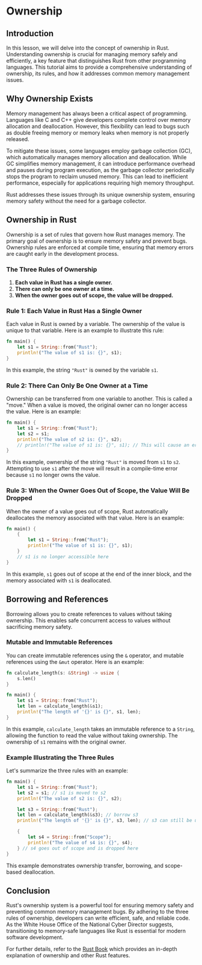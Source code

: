 # Ownership

## Introduction

In this lesson, we will delve into the concept of ownership in Rust. Understanding ownership is crucial for managing memory safely and efficiently, a key feature that distinguishes Rust from other programming languages. This tutorial aims to provide a comprehensive understanding of ownership, its rules, and how it addresses common memory management issues.

## Why Ownership Exists

Memory management has always been a critical aspect of programming. Languages like C and C++ give developers complete control over memory allocation and deallocation. However, this flexibility can lead to bugs such as double freeing memory or memory leaks when memory is not properly released. 

To mitigate these issues, some languages employ garbage collection (GC), which automatically manages memory allocation and deallocation. While GC simplifies memory management, it can introduce performance overhead and pauses during program execution, as the garbage collector periodically stops the program to reclaim unused memory. This can lead to inefficient performance, especially for applications requiring high memory throughput.

Rust addresses these issues through its unique ownership system, ensuring memory safety without the need for a garbage collector.

## Ownership in Rust

Ownership is a set of rules that govern how Rust manages memory. The primary goal of ownership is to ensure memory safety and prevent bugs. Ownership rules are enforced at compile time, ensuring that memory errors are caught early in the development process.

### The Three Rules of Ownership

1. **Each value in Rust has a single owner.**
2. **There can only be one owner at a time.**
3. **When the owner goes out of scope, the value will be dropped.**

### Rule 1: Each Value in Rust Has a Single Owner

Each value in Rust is owned by a variable. The ownership of the value is unique to that variable. Here is an example to illustrate this rule:

```rust
fn main() {
    let s1 = String::from("Rust");
    println!("The value of s1 is: {}", s1);
}
```

In this example, the string `"Rust"` is owned by the variable `s1`.

### Rule 2: There Can Only Be One Owner at a Time

Ownership can be transferred from one variable to another. This is called a "move." When a value is moved, the original owner can no longer access the value. Here is an example:

```rust
fn main() {
    let s1 = String::from("Rust");
    let s2 = s1;
    println!("The value of s2 is: {}", s2);
    // println!("The value of s1 is: {}", s1); // This will cause an error
}
```

In this example, ownership of the string `"Rust"` is moved from `s1` to `s2`. Attempting to use `s1` after the move will result in a compile-time error because `s1` no longer owns the value.

### Rule 3: When the Owner Goes Out of Scope, the Value Will Be Dropped

When the owner of a value goes out of scope, Rust automatically deallocates the memory associated with that value. Here is an example:

```rust
fn main() {
    {
        let s1 = String::from("Rust");
        println!("The value of s1 is: {}", s1);
    }
    // s1 is no longer accessible here
}
```

In this example, `s1` goes out of scope at the end of the inner block, and the memory associated with `s1` is deallocated.

## Borrowing and References

Borrowing allows you to create references to values without taking ownership. This enables safe concurrent access to values without sacrificing memory safety.

### Mutable and Immutable References

You can create immutable references using the `&` operator, and mutable references using the `&mut` operator. Here is an example:

```rust
fn calculate_length(s: &String) -> usize {
    s.len()
}

fn main() {
    let s1 = String::from("Rust");
    let len = calculate_length(&s1);
    println!("The length of '{}' is {}", s1, len);
}
```

In this example, `calculate_length` takes an immutable reference to a `String`, allowing the function to read the value without taking ownership. The ownership of `s1` remains with the original owner.

### Example Illustrating the Three Rules

Let's summarize the three rules with an example:

```rust
fn main() {
    let s1 = String::from("Rust");
    let s2 = s1; // s1 is moved to s2
    println!("The value of s2 is: {}", s2);

    let s3 = String::from("Rust");
    let len = calculate_length(&s3); // borrow s3
    println!("The length of '{}' is {}", s3, len); // s3 can still be used

    {
        let s4 = String::from("Scope");
        println!("The value of s4 is: {}", s4);
    } // s4 goes out of scope and is dropped here
}
```

This example demonstrates ownership transfer, borrowing, and scope-based deallocation.

## Conclusion

Rust's ownership system is a powerful tool for ensuring memory safety and preventing common memory management bugs. By adhering to the three rules of ownership, developers can write efficient, safe, and reliable code. As the White House Office of the National Cyber Director suggests, transitioning to memory-safe languages like Rust is essential for modern software development.

For further details, refer to the [Rust Book](https://doc.rust-lang.org/book/) which provides an in-depth explanation of ownership and other Rust features.